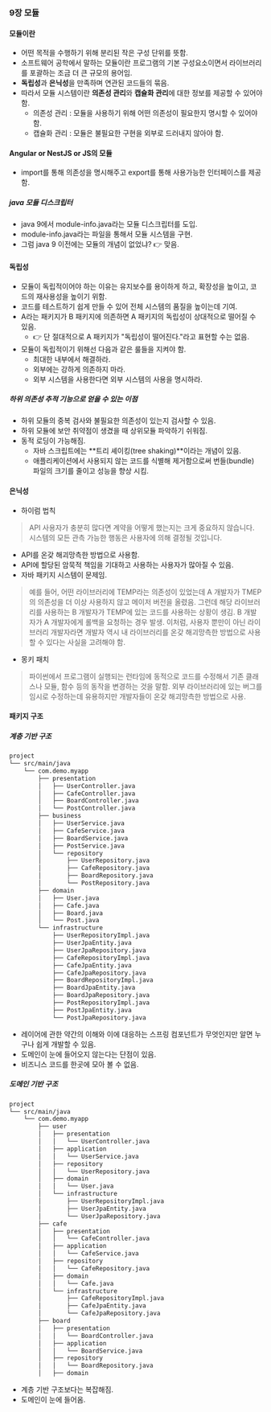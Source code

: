 ### 9장 모듈

#### 모듈이란

- 어떤 목적을 수행하기 위해 분리된 작은 구성 단위를 뜻함.
- 소프트웨어 공학에서 말하는 모듈이란 프로그램의 기본 구성요소이면서 라이브러리를 포괄하는 조금 더 큰 규모의 용어임.
- **독립성**과 **은닉성**을 만족하며 연관된 코드들의 묶음.
- 따라서 모듈 시스템이란 **의존성 관리**와 **캡슐화 관리**에 대한 정보를 제공할 수 있어야 함.
  - 의존성 관리 : 모듈을 사용하기 위해 어떤 의존성이 필요한지 명시할 수 있어야 함.
  - 캡슐화 관리 : 모듈은 불필요한 구현을 외부로 드러내지 않아야 함.

#### Angular or NestJS or JS의 모듈

- import를 통해 의존성을 명시해주고 export를 통해 사용가능한 인터페이스를 제공함.

##### java 모듈 디스크립터

- java 9에서 module-info.java라는 모듈 디스크립터를 도입.
- module-info.java라는 파일을 통해서 모듈 시스템을 구현.
- 그럼 java 9 이전에는 모듈의 개념이 없었냐? 👉 맞음.

#### 독립성

- 모듈이 독립적이어야 하는 이유는 유지보수를 용이하게 하고, 확장성을 높이고, 코드의 재사용성을 높이기 위함.
- 코드를 테스트하기 쉽게 만들 수 있어 전체 시스템의 품질을 높이는데 기여.
- A라는 패키지가 B 패키지에 의존하면 A 패키지의 독립성이 상대적으로 떨어질 수 있음.
  - 👉 단 절대적으로 A 패키지가 "독립성이 떨어진다."라고 표현할 수는 없음.
- 모듈이 독립적이기 위해선 다음과 같은 룰들을 지켜야 함.
  - 최대한 내부에서 해결하라.
  - 외부에는 강하게 의존하지 마라.
  - 외부 시스템을 사용한다면 외부 시스템의 사용을 명시하라.

##### 하위 의존성 추적 기능으로 얻을 수 있는 이점

- 하위 모듈의 중복 검사와 불필요한 의존성이 있는지 검사할 수 있음.
- 하위 모듈에 보안 취약점이 생겼을 때 상위모듈 파악하기 쉬워짐.
- 동적 로딩이 가능해짐.
  - 자바 스크립트에는 **트리 셰이킹(tree shaking)**이라는 개념이 있음.
  - 애플리케이션에서 사용되지 않는 코드를 식별해 제거함으로써 번들(bundle) 파일의 크기를 줄이고 성능을 향상 시킴.

#### 은닉성

- 하이럼 법칙

> API 사용자가 충분히 많다면 계약을 어떻게 했는지는 크게 중요하지 않습니다.
> 시스템의 모든 관측 가능한 행동은 사용자에 의해 결정될 것입니다.

- API를 온갖 해괴망측한 방법으로 사용함.
- API에 할당된 암묵적 책임을 기대하고 사용하는 사용자가 많아질 수 있음.
- 자바 패키지 시스템이 문제임.

> 예를 들어, 어떤 라이브러리에 TEMP라는 의존성이 있었는데 A 개발자가 TMEP의 의존성을 더 이상 사용하지 않고 메이저 버전을 올렸음.
> 그런데 해당 라이브러리를 사용하는 B 개발자가 TEMP에 있는 코드를 사용하는 상황이 생김.
> B 개발자가 A 개발자에게 롤백을 요청하는 경우 발생.
> 이처럼, 사용자 뿐만이 아닌 라이브러리 개발자라면 개발자 역시 내 라이브러리를 온갖 해괴망측한 방법으로 사용할 수 있다는 사실을 고려해야 함.

- 몽키 패치

> 파이썬에서 프로그램이 실행되는 런타임에 동적으로 코드를 수정해서 기존 클래스나 모듈, 함수 등의 동작을 변경하는 것을 말함.
> 외부 라이브러리에 있는 버그를 임시로 수정하는데 유용하지만 개발자들이 온갖 해괴망측한 방법으로 사용.

#### 패키지 구조

##### 계층 기반 구조

```bash filename="" copy
project
└── src/main/java
    └── com.demo.myapp
        ├── presentation
        │   ├── UserController.java
        │   ├── CafeController.java
        │   ├── BoardController.java
        │   └── PostController.java
        ├── business
        │   ├── UserService.java
        │   ├── CafeService.java
        │   ├── BoardService.java
        │   ├── PostService.java
        │   └── repository
        │       ├── UserRepository.java
        │       ├── CafeRepository.java
        │       ├── BoardRepository.java
        │       └── PostRepository.java
        ├── domain
        │   ├── User.java
        │   ├── Cafe.java
        │   ├── Board.java
        │   └── Post.java
        └── infrastructure
            ├── UserRepositoryImpl.java
            ├── UserJpaEntity.java
            ├── UserJpaRepository.java
            ├── CafeRepositoryImpl.java
            ├── CafeJpaEntity.java
            ├── CafeJpaRepository.java
            ├── BoardRepositoryImpl.java
            ├── BoardJpaEntity.java
            ├── BoardJpaRepository.java
            ├── PostRepositoryImpl.java
            ├── PostJpaEntity.java
            └── PostJpaRepository.java
```

- 레이어에 관한 약간의 이해와 이에 대응하는 스프링 컴포넌트가 무엇인지만 알면 누구나 쉽게 개발할 수 있음.
- 도메인이 눈에 들어오지 않는다는 단점이 있음.
- 비즈니스 코드를 한곳에 모아 볼 수 없음.

##### 도메인 기반 구조

```bash filename="" copy
project
└── src/main/java
    └── com.demo.myapp
        ├── user
        │   ├── presentation
        │   │   └── UserController.java
        │   ├── application
        │   │   └── UserService.java
        │   ├── repository
        │   │   └── UserRepository.java
        │   ├── domain
        │   │   └── User.java
        │   └── infrastructure
        │       ├── UserRepositoryImpl.java
        │       ├── UserJpaEntity.java
        │       └── UserJpaRepository.java
        ├── cafe
        │   ├── presentation
        │   │   └── CafeController.java
        │   ├── application
        │   │   └── CafeService.java
        │   ├── repository
        │   │   └── CafeRepository.java
        │   ├── domain
        │   │   └── Cafe.java
        │   └── infrastructure
        │       ├── CafeRepositoryImpl.java
        │       ├── CafeJpaEntity.java
        │       └── CafeJpaRepository.java
        ├── board
        │   ├── presentation
        │   │   └── BoardController.java
        │   ├── application
        │   │   └── BoardService.java
        │   ├── repository
        │   │   └── BoardRepository.java
        │   ├── domain
```

- 계층 기반 구조보다는 복잡해짐.
- 도메인이 눈에 들어옴.
